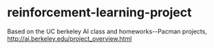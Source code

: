 # reinforcement-learning-project
Based on the UC berkeley  AI class and homeworks--Pacman projects, http://ai.berkeley.edu/project_overview.html
